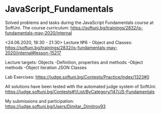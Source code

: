 # JavaScript_Fundamentals
 Solved problems and tasks during the JavaScript Fundamentals course at SoftUni. The course curriculum: https://softuni.bg/trainings/2832/js-fundamentals-may-2020/internal
 
 <24.06.2020, 18:30 - 21:30> Lecture №6 - Object and Classes:
 https://softuni.bg/trainings/2832/js-fundamentals-may-2020/internal#lesson-15217

 Lecture targets:
   Objects
      -Definition, properties and methods
      -Object methods
      -Object iteration
   JSON
   Classes

 Lab Exercises:
 https://judge.softuni.bg/Contests/Practice/Index/1323#0

 All solutions have been tested with the automated judge system of SoftUni:
 https://judge.softuni.bg/Contests#!/List/ByCategory/147/JS-Fundamentals

 My submissions and participation:
 https://judge.softuni.bg/Users/Dimitar_Dimitrov93
